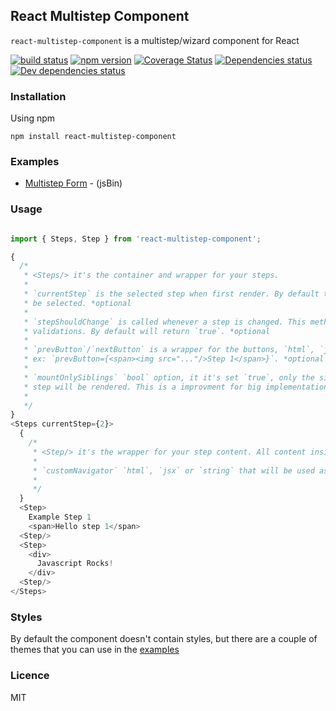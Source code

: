 ## React Multistep Component

`react-multistep-component` is a multistep/wizard component for React

[![build status](https://img.shields.io/travis/loverajoel/react-multistep-component/master.svg?style=flat-square)](https://travis-ci.org/loverajoel/react-multistep-component)
[![npm version](https://img.shields.io/npm/v/react-multistep-component.svg?style=flat-square)](https://www.npmjs.com/package/react-multistep-component)
[![Coverage Status](https://coveralls.io/repos/github/loverajoel/react-multistep-component/badge.svg?branch=master)](https://coveralls.io/github/loverajoel/react-multistep-component?branch=master)
[![Dependencies status](https://david-dm.org/loverajoel/react-multistep-component.svg)](https://david-dm.org/loverajoel/react-multistep-component)
[![Dev dependencies status](https://david-dm.org/loverajoel/react-multistep-component/dev-status.svg)](https://david-dm.org/loverajoel/react-multistep-component#info=devDependencies)

### Installation

Using npm
```
npm install react-multistep-component
```

### Examples

- [Multistep Form](https://output.jsbin.com/luyokuf) - (jsBin)

### Usage

```js

import { Steps, Step } from 'react-multistep-component';

{
  /*
   * <Steps/> it's the container and wrapper for your steps.
   *
   * `currentStep` is the selected step when first render. By default the first (1) step will
   * be selected. *optional
   *
   * `stepShouldChange` is called whenever a step is changed. This method can be used for
   * validations. By default will return `true`. *optional
   *
   * `prevButton`/`nextButton` is a wrapper for the buttons, `html`, `jsx` or `string` can be included.
   * ex: `prevButton={<span><img src="..."/>Step 1</span>}`. *optional
   *
   * `mountOnlySiblings` `bool` option, it it's set `true`, only the sibligs of the current active
   * step will be rendered. This is a improvment for big implementations.
   *
   */
}
<Steps currentStep={2}>
  {
    /*
     * <Step/> it's the wrapper for your step content. All content inside this will be tranclude.
     *
     * `customNavigator` `html`, `jsx` or `string` that will be used as a label of the step. *optional
     *
     */
  }
  <Step>
    Example Step 1
    <span>Hello step 1</span>
  <Step/>
  <Step>
    <div>
      Javascript Rocks!
    </div>
  <Step/>
</Steps>

```

### Styles

By default the component doesn't contain styles, but there are a couple of themes that you can use
in the [examples](https://github.com/loverajoel/react-multistep-component#examples)

### Licence
MIT
